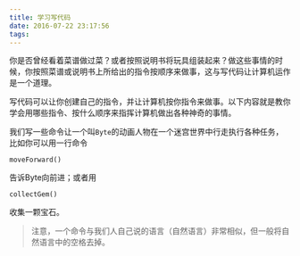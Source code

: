 ```yaml
---
title: 学习写代码
date: 2016-07-22 23:17:56
tags:
---
```



你是否曾经看着菜谱做过菜？或者按照说明书将玩具组装起来？做这些事情的时候，你按照菜谱或说明书上所给出的指令按顺序来做事，这与写代码让计算机运作是一个道理。

写代码可以让你创建自己的指令，并让计算机按你指令来做事。以下内容就是教你学会用哪些指令、按什么顺序来指挥计算机做出各种神奇的事情。

我们写一些命令让一个叫`Byte`的动画人物在一个迷宫世界中行走执行各种任务，比如你可以用一行命令

```
moveForward()
```

告诉Byte向前进；或者用

```
collectGem()
```

收集一颗宝石。

> 注意，一个命令与我们人自己说的语言（自然语言）非常相似，但一般将自然语言中的空格去掉。
